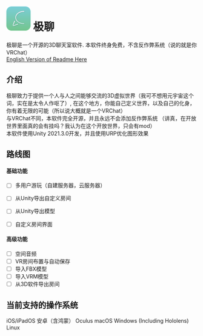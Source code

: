 # ![](Resources/VChatLogo-01.png) 极聊
极聊是一个开源的3D聊天室软件. 本软件终身免费，不含反作弊系统（说的就是你VRChat）<br />
[English Version of Readme Here](README.md)
## 介绍
极聊致力于提供一个人与人之间能够交流的3D虚拟世界（我可不想用元宇宙这个词，实在是太令人作呕了）, 在这个地方，你能自己定义世界，以及自己的化身，你有着无限的可能（所以说大概就是一个VRChat）<br />
与VRChat不同，本软件完全开源，并且永远不会添加反作弊系统 （讲真，在开放世界里面真的会有挂吗？我认为在这个开放世界，只会有mod）<br />
本软件使用Unity 2021.3.0开发，并且使用URP优化图形效果
## 路线图

#### 基础功能
- [ ] 多用户游玩（自建服务器，云服务器）
- [ ] 从Unity导出自定义房间
- [ ] 从Unity导出模型
- [ ] 自定义房间界面<br />


#### 高级功能
- [ ] 空间音频
- [ ] VR房间布置与自动保存
- [ ] 导入FBX模型
- [ ] 导入VRM模型
- [ ] 从3D软件导出房间<br />

## 当前支持的操作系统
iOS/iPadOS
安卓（含鸿蒙）
Oculus
macOS
Windows (Including Hololens)
Linux



